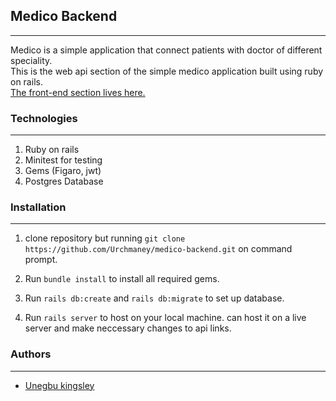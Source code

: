 ## Medico Backend
---
Medico is a simple application that connect patients with doctor of different speciality.<br>
This is the web api section of the simple medico application built using ruby on rails.<br>
[The front-end section lives here.](https://github.com/Urchmaney/medico)

### Technologies
---
 1. Ruby on rails
 2. Minitest for testing
 3. Gems (Figaro, jwt)
 4. Postgres Database

### Installation
---
1. clone repository but running ```git clone https://github.com/Urchmaney/medico-backend.git``` on command prompt.

2. Run `bundle install` to install all required gems.

3. Run `rails db:create` and `rails db:migrate` to set up database.

4. Run `rails server` to host on your local machine. can host it on a live server and make neccessary changes to api links.

### Authors
---
 * [Unegbu kingsley](https://github.com/Urchmaney/medico)
